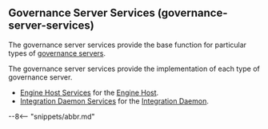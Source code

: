 
<!-- SPDX-License-Identifier: CC-BY-4.0 -->
<!-- Copyright Contributors to the ODPi Egeria project. -->

## Governance Server Services (governance-server-services)

The governance server services provide the base function for particular types of [governance servers](/concepts/governance-server).

The governance server services provide the implementation of each type of governance server.

* [Engine Host Services](/services/engine-host-services) for the [Engine Host](/concepts/engine-host).
* [Integration Daemon Services](/services/integration-daemon-services) for the [Integration Daemon](/concepts/integration-daemon).

--8<-- "snippets/abbr.md"